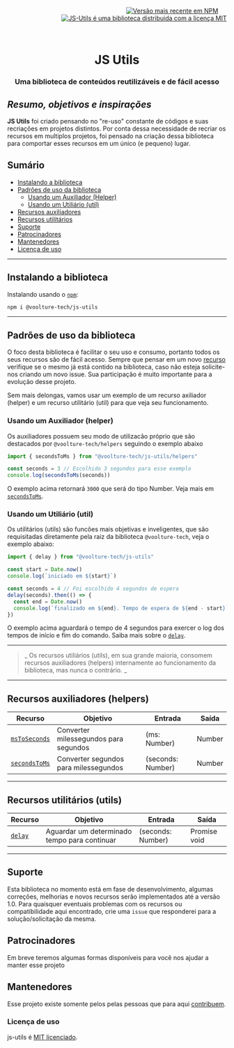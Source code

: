 <p align="right">
  <a href="https://www.npmjs.com/package/@voolture-tech/js-utils"><img src="https://img.shields.io/npm/v/@voolture-tech/js-utils" alt="Versão mais recente em NPM" /></a>
  &nbsp;&nbsp;&nbsp;&nbsp;
  <a href="https://github.com/devdiegomartins/js-utils/blob/master/LICENSE"><img src="https://img.shields.io/badge/license-MIT-blue.svg" alt="JS-Utils é uma biblioteca distribuida com a licença MIT" /></a>
</p>

<p>&nbsp;</p>

<h1 align="center">JS Utils</h1>
<h3 align="center">Uma biblioteca de conteúdos reutilizáveis e de fácil acesso</h3>

## ***Resumo, objetivos e inspirações***
<strong>JS Utils</strong> foi criado pensando no "re-uso" constante de códigos e suas recriações em projetos distintos. Por conta dessa necessidade de recriar os recursos em multiplos projetos, foi pensado na criação dessa biblioteca para comportar esses recursos em um único (e pequeno) lugar.


## Sumário

- [Instalando a biblioteca](#instalando-a-biblioteca)
- [Padrões de uso da biblioteca](#padrões-de-uso-da-biblioteca)
  - [Usando um Auxiliador (Helper)](#usando-um-auxiliador-helper)
  - [Usando um Utiliário (util)](#usando-um-utiliário-util)
- [Recursos auxiliadores](#recursos-auxiliadores-helpers)
- [Recursos utilitários](#recursos-utilitários-utils)
- [Suporte](#suporte)
- [Patrocinadores](#patrocinadores)
- [Mantenedores](#mantenedores)
- [Licença de uso](#licença-de-uso)

---

## Instalando a biblioteca

Instalando usando o [`npm`](https://www.npmjs.com/package/voolture-tech/js-utils):

```bash
npm i @voolture-tech/js-utils
```

---

## Padrões de uso da biblioteca

O foco desta biblioteca é facilitar o seu uso e consumo, portanto todos os seus recursos são de fácil acesso. Sempre que pensar em um novo [recurso](#recursos) verifique se o mesmo já está contido na biblioteca, caso não esteja solicite-nos criando um novo issue. Sua participação é muito importante para a evolução desse projeto.

Sem mais delongas, vamos usar um exemplo de um recurso axiliador (helper) e um recurso utilitário (util) para que veja seu funcionamento.

### **Usando um Auxiliador (helper)**

Os auxiliadores possuem seu modo de utilizacão próprio que são destacados por `@voolture-tech/helpers` seguindo o exemplo abaixo

```javascript
import { secondsToMs } from "@voolture-tech/js-utils/helpers"

const seconds = 3 // Escolhido 3 segundos para esse exemplo
console.log(secondsToMs(seconds))
```

O exemplo acima retornará `3000` que será do tipo Number. Veja mais em [`secondsToMs`](./src/helpers/time/README.md).

### **Usando um Utiliário (util)**

Os utilitários (utils) são funcões mais objetivas e inveligentes, que são requisitadas diretamente pela raiz da biblioteca `@voolture-tech`, veja o exemplo abaixo:

```javascript
import { delay } from "@voolture-tech/js-utils"

const start = Date.now()
console.log(`iniciado em ${start}`)

const seconds = 4 // Foi escolhido 4 segundos de espera
delay(seconds).then(() => {
  const end = Date.now()
  console.log(`finalizado em ${end}. Tempo de espera de ${end - start}`)
})

```

O exemplo acima aguardará o tempo de 4 segundos para exercer o log dos tempos de início e fim do comando. Saiba mais sobre o [`delay`](./src/utils/delay/README.md).

---

>_ Os recursos utiliários (utils), em sua grande maioria, consomem recursos auxiliadores (helpers) internamente ao funcionamento da biblioteca, mas nunca o contrário. _

---

## **Recursos auxiliadores (helpers)**

| Recurso                                            | Objetivo                                       | Entrada           | Saída  |
| -------------------------------------------------- | ---------------------------------------------- | ----------------- | ------ |
| [`msToSeconds`](./src/helpers/time/README.md)      | Converter milessegundos para segundos          | (ms: Number)      | Number | 
| [`secondsToMs`](./src/helpers/time/README.md)      | Converter segundos para milessegundos          | (seconds: Number) | Number | 


---

## **Recursos utilitários (utils)**

| Recurso                                            | Objetivo                                       | Entrada           | Saída         |
| -------------------------------------------------- | ---------------------------------------------- | ----------------- | ------------- |
| [`delay`](./src/utils/delay/README.md)             | Aguardar um determinado tempo para continuar   | (seconds: Number) | Promise void  | 


---

## **Suporte**

Esta biblioteca no momento está em fase de desenvolvimento, algumas correções, melhorias e novos recursos serão implementados até a versão 1.0.
Para quaisquer eventuais problemas com os recursos ou compatibilidade aqui encontrado, crie uma `issue` que responderei para a solução/solicitação da mesma.

## **Patrocinadores**

Em breve teremos algumas formas disponíveis para você nos ajudar a manter esse projeto

## **Mantenedores**

Esse projeto existe somente pelos pelas pessoas que para aqui [contribuem](CONTRIBUTING.md).

### **Licença de uso**

js-utils é [MIT licenciado](./LICENSE).
